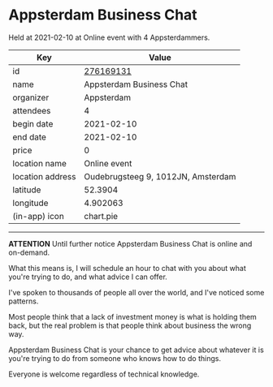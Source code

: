 # Appsterdam Business Chat
Held at 2021-02-10 at Online event with 4 Appsterdammers.
        
|Key|Value
|---|---|
|id|[276169131](https://www.meetup.com/appsterdam/events/276169131/)|
|name|Appsterdam Business Chat|
|organizer|Appsterdam|
|attendees|4|
|begin date|2021-02-10|
|end date|2021-02-10|
|price|0|
|location name|Online event|
|location address|Oudebrugsteeg 9, 1012JN, Amsterdam|
|latitude|52.3904|
|longitude|4.902063|
|(in-app) icon|chart.pie|

---

**ATTENTION** Until further notice Appsterdam Business Chat is online and on-demand.

What this means is, I will schedule an hour to chat with you about what you're trying to do, and what advice I can offer.

I've spoken to thousands of people all over the world, and I've noticed some patterns.

Most people think that a lack of investment money is what is holding them back, but the real problem is that people think about business the wrong way.

Appsterdam Business Chat is your chance to get advice about whatever it is you're trying to do from someone who knows how to do things.

Everyone is welcome regardless of technical knowledge.


